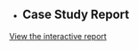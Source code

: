 - ## Case Study Report
[View the interactive report](https://dimitris-markopoulos.github.io/xrt-trading-case-study/report.html)

